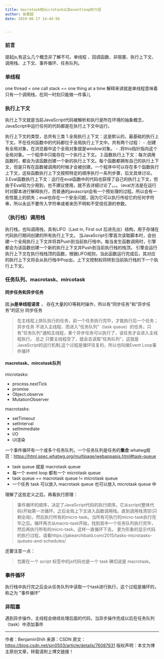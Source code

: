 ```yaml
---
title: macrotask和microtask以及eventloop的介绍
author: 徐勇超
date: 2019-06-17 14:44:56


---
```


### 前言
提起js,有这么几个概念非了解不可。单线程 、回调函数、非阻塞、执行上下文、调用栈、上下文、事件循环、任务队列。

### 单线程
one thread = one call stack == one thing at a time
解释来讲就是单线程意味着只有一个调用栈，在同一时刻只能做一件事儿

### 执行上下文
执行上下文就是当前JavaScript代码被解析和执行是所在环境的抽象概念，JavaScript中运行任何的代码都是在执行上下文中运行。

执行上下文的类型，总共有三类
  1.全局执行上下文：这是默认的，最基础的执行上下文。不在任何函数中的代码都位于全局执行上下文中。共有两个过程：
    - .创建有全局对象，在浏览器中这个全局对象就是window对象。
    - .将this指针指向这个全局对象。一个程序中只能存在一个执行上下文。
  2.函数执行上下文：每次调用函数时，都会为该函数创建一个新的执行上下文。每个函数都拥有自己的执行上下文，但是只有在函数被调用的时候才会被创建。一个程序中可以存在多个函数执行上下文，这些函数执行上下文按照特定的顺序执行一系列步骤，后文具体讨论。
  3.Eval函数执行上下文：运行在eval函数中的代码也获得了自己的执行上下文，但由于Eval较为少用到，也不建议使用，就不去详细讨论了。。。（eval方法是在运行时对脚本进行解释执行，而普通的javascript会有一个预处理的过程。所以会有一些性能上的损失；eval也存在一个安全问题，因为它可以执行传给它的任何字符串，所以永远不要传入字符串或者来历不明和不受信任源的参数。

### （执行栈）调用栈
执行栈，也叫调用栈，具有LIFO（Last in, First out 后进先出）结构，用于存储在代码执行期间创建的所有执行上下文。
当JavaScript引擎首次读取脚本时，会创建一个全局执行上下文并将其Push到当前执行栈中。每当发生函数调用时，引擎都会为该函数创建一个新的执行上下文并Push到当前执行栈的栈顶。
引擎会运行执行上下文在执行栈栈顶的函数，根据LIFO规则，当此函数运行完成后，其对应的执行上下文将会从执行栈中Pop出，上下文控制权将转到当前执行栈的下一个执行上下文。 

### 任务队列、macrotask、mircotask
#### 同步任务和异步任务
因 **js是单线程语言** ， 存在大量的IO等耗时操作，所以有“同步任务”和“异步任务”的区分
同步任务
>在主线程上排队执行的任务，前一个任务执行完毕，才能执行后一个任务；
异步任务
>不进入主线程、而进入”任务队列”（task queue）的任务，只有”任务队列”通知主线程，某个异步任务可以执行了，该任务才会进入主线程执行。
总之
>只要主线程空了，就会去读取”任务队列”，这就是JavaScript的运行机制,这个过程是循环往复的，所以也叫做Event Loop事件循环

#### macrotask、mircotask队列
microtasks:
  - process.nextTick
  - promise
  - Object.observe
  - MutationObserver

macrotasks:
  - setTimeout
  - setInterval
  - setImmediate
  - I/O
  - UI渲染

一个事件循环有一个或多个任务队列，一个任务队列是任务的**集合**
whatwg规范：https://html.spec.whatwg.org/multipage/webappapis.html#task-queue
- task queue 就是 macrotask queue
- 每一个 event loop 都有一个 microtask queue
- task queue == macrotask queue != microtask queue
- 一个任务 task 可以放入 macrotask queue 也可以放入 microtask queue 中

理解了这些定义之后，再看执行原理：
>事件循环的顺序，决定了JavaScript代码的执行顺序。它从script(整体代码)开始第一次循环。之后全局上下文进入函数调用栈。直到调用栈清空(只剩全局)，然后执行所有的micro-task。当所有可执行的micro-task执行完毕之后。循环再次从macro-task开始，找到其中一个任务队列执行完毕，然后再执行所有的micro-task，这样一直循环下去。
更为形象的显示代码的执行过程，请看https://jakearchibald.com/2015/tasks-microtasks-queues-and-schedules/

还要注意一点：
>包裹在一个 script 标签中的js代码也是一个 task 确切说是 macrotask。

### 事件循环
执行栈中执行完之后会从任务队列中读取一个task进行执行，这个过程是循环的，称之为 "事件循环"

### 非阻塞
遇到异步操作，主线程会继续处理后面的代码，当异步操作完成以后在任务队列（task）中添加事件

--------------------- 
作者：BenjaminShih 
来源：CSDN 
原文：https://blog.csdn.net/sjn0503/article/details/76087631 
版权声明：本文为博主原创文章，转载请附上博文链接！

